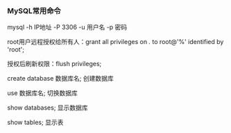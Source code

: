 ### MySQL常用命令
mysql -h IP地址 -P 3306 -u 用户名 -p 密码

root用户远程授权给所有人：grant all privileges on *.* to root@'%' identified by 'root';

授权后刷新权限：flush privileges;

create database 数据库名; 创建数据库

use 数据库名; 切换数据库

show databases; 显示数据库

show tables; 显示表


